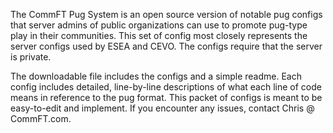The CommFT Pug System is an open source version of notable pug configs that server admins of public organizations can use to promote pug-type play in their communities. This set of config most closely represents the server configs used by ESEA and CEVO. The configs require that the server is private.

The downloadable file includes the configs and a simple readme. Each config includes detailed, line-by-line descriptions of what each line of code means in reference to the pug format. This packet of configs is meant to be easy-to-edit and implement. If you encounter any issues, contact Chris @ CommFT.com.